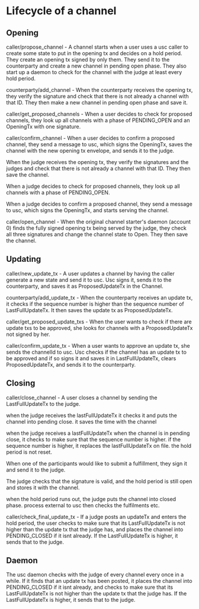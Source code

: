 # Lifecycle of a channel

## Opening

caller/propose_channel - A channel starts when a user uses a usc caller to create some state to put in the opening tx and decides on a hold period. They create an opening tx signed by only them. They send it to the counterparty and create a new channel in pending open phase. They also start up a daemon to check for the channel with the judge at least every hold period.

counterparty/add_channel - When the counterparty receives the opening tx, they verify the signature and check that there is not already a channel with that ID. They then make a new channel in pending open phase and save it.

caller/get_proposed_channels - When a user decides to check for proposed channels, they look up all channels with a phase of PENDING_OPEN and an OpeningTx with one signature.

caller/confirm_channel - When a user decides to confirm a proposed channel, they send a message to usc, which signs the OpeningTx, saves the channel with the new opening tx envelope, and sends it to the judge.

When the judge receives the opening tx, they verify the signatures and the judges and check that there is not already a channel with that ID. They then save the channel.

When a judge decides to check for proposed channels, they look up all channels with a phase of PENDING_OPEN.

When a judge decides to confirm a proposed channel, they send a message to usc, which signs the OpeningTx, and starts serving the channel.

caller/open_channel - When the original channel starter's daemon (account 0) finds the fully signed opening tx being served by the judge, they check all three signatures and change the channel state to Open. They then save the channel.


## Updating

caller/new_update_tx - A user updates a channel by having the caller generate a new state and send it to usc. Usc signs it, sends it to the counterparty, and saves it as ProposedUpdateTx in the Channel.

counterparty/add_update_tx - When the counterparty receives an update tx, it checks if the sequence number is higher than the sequence number of LastFullUpdateTx. It then saves the update tx as ProposedUpdateTx.

caller/get_proposed_update_txs - When the user wants to check if there are update txs to be approved, she looks for channels with a ProposedUpdateTx not signed by her.

caller/confirm_update_tx - When a user wants to approve an update tx, she sends the channelId to usc. Usc checks if the channel has an update tx to be approved and if so signs it and saves it in LastFullUpdateTx, clears ProposedUpdateTx, and sends it to the counterparty.


## Closing

caller/close_channel - A user closes a channel by sending the LastFullUpdateTx to the judge.

when the judge receives the lastFullUpdateTx it checks it and puts the channel into pending close. it saves the time with the channel

when the judge receives a lastFullUpdateTx when the channel is in pending close, it checks to make sure that the sequence number is higher. if the sequence number is higher, it replaces the lastFullUpdateTx on file. the hold period is not reset.

When one of the participants would like to submit a fulfillment, they sign it and send it to the judge.

The judge checks that the signature is valid, and the hold period is still open and stores it with the channel.

when the hold period runs out, the judge puts the channel into closed phase. process external to usc then checks the fulfilments etc.


caller/check_final_update_tx - If a judge posts an updateTx and enters the hold period, the user checks to make sure that its LastFullUpdateTx is not higher than the update tx that the judge has, and places the channel into PENDING_CLOSED if it isnt already. If the LastFullUpdateTx is higher, it sends that to the judge.

## Daemon

The usc daemon checks with the judge of every channel every once in a while. If it finds that an update tx has been posted, it places the channel into PENDING_CLOSED if it isnt already, and checks to make sure that its LastFullUpdateTx is not higher than the update tx that the judge has. If the LastFullUpdateTx is higher, it sends that to the judge.
